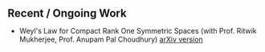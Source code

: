 <h1 id="ongoing work"></h1>

<h2 style="margin: 60px 0px 10px;">Recent / Ongoing Work</h2>
<ul>
<li>Weyl's Law for Compact Rank One Symmetric Spaces (with Prof. Ritwik Mukherjee, Prof. Anupam Pal Choudhury) <a href = "https://arxiv.org/abs/2407.05274">arXiv version</a></li>
</ul>
